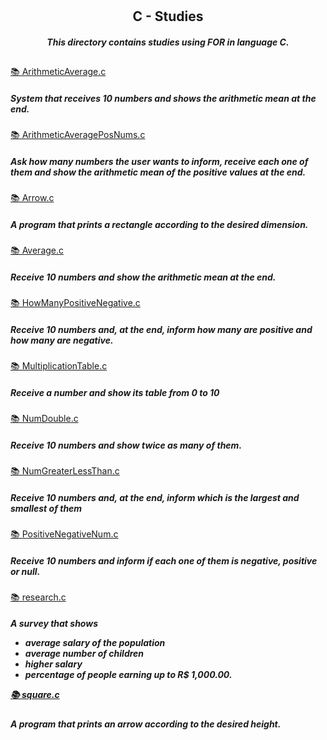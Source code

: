 # <h2 align="center"> C - Studies
<i><h4 align="center">This directory contains studies using FOR in language C.</i> 

##

[📚 ArithmeticAverage.c](https://github.com/luanarruda/C_Studies/blob/main/For/ArithmeticAverage.c) <h5>System that receives 10 numbers and shows the arithmetic mean at the end.</h5>

[📚 ArithmeticAveragePosNums.c](https://github.com/luanarruda/C_Studies/blob/main/For/ArithmeticAveragePosNums.c) <h5>Ask how many numbers the user wants to inform, receive each one of them and show the arithmetic mean of the positive values ​​at the end.</h5>

[📚 Arrow.c](https://github.com/luanarruda/C_Studies/blob/main/For/Arrow.c)<h5>A program that prints a rectangle according to the desired dimension.</h5>

[📚 Average.c](https://github.com/luanarruda/C_Studies/blob/main/For/Average.c)<h5>Receive 10 numbers and show the arithmetic mean at the end.</h5>

[📚 HowManyPositiveNegative.c](https://github.com/luanarruda/C_Studies/blob/main/For/HowManyPositiveNegative.c)<h5>Receive 10 numbers and, at the end, inform how many are positive and how many are negative.</h5>

[📚 MultiplicationTable.c](https://github.com/luanarruda/C_Studies/blob/main/For/MultiplicationTable.c)<h5>Receive a number and show its table from 0 to 10</h5>

[📚 NumDouble.c](https://github.com/luanarruda/C_Studies/blob/main/For/NumDouble.c)<h5>Receive 10 numbers and show twice as many of them.</h5>

[📚 NumGreaterLessThan.c](https://github.com/luanarruda/C_Studies/blob/main/For/NumGreaterLessThan.c)<h5>Receive 10 numbers and, at the end, inform which is the largest and smallest of them</h5>

[📚 PositiveNegativeNum.c](https://github.com/luanarruda/C_Studies/blob/main/For/PositiveNegativeNum.c)<h5>Receive 10 numbers and inform if each one of them is negative, positive or null.</h5>

[📚 research.c](https://github.com/luanarruda/C_Studies/blob/main/For/research.c)<h5>A survey that shows 
- average salary of the population
- average number of children
- higher salary
- percentage of people earning up to R$ 1,000.00.

[📚 square.c](https://github.com/luanarruda/C_Studies/blob/main/For/square.c)<h5>A program that prints an arrow according to the desired height.</h5>














